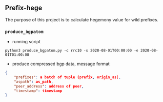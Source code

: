 ## Prefix-hege

The purpose of this project is to calculate hegemony value for wild prefixes.

### `produce_bgpatom`
- running script
```python3
python3 produce_bgpatom.py -c rrc10 -s 2020-08-01T00:00:00 -e 2020-08-01T01:00:00
```
- produce compressed bgp data, message format
```json
{
    "prefixes": a batch of tuple (prefix, origin_as),
    "aspath": as_path,
    "peer_address": address of peer,
    "timestamp": timestamp
}
```